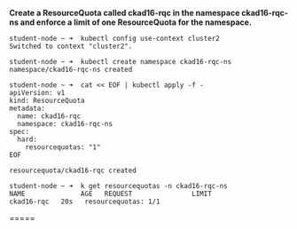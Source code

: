 **Create a ResourceQuota called ckad16-rqc in the namespace ckad16-rqc-ns and enforce a limit of one ResourceQuota for the namespace.**

```
student-node ~ ➜  kubectl config use-context cluster2
Switched to context "cluster2".

student-node ~ ➜  kubectl create namespace ckad16-rqc-ns
namespace/ckad16-rqc-ns created

student-node ~ ➜  cat << EOF | kubectl apply -f -
apiVersion: v1
kind: ResourceQuota
metadata:
  name: ckad16-rqc
  namespace: ckad16-rqc-ns
spec:
  hard:
    resourcequotas: "1"
EOF

resourcequota/ckad16-rqc created

student-node ~ ➜  k get resourcequotas -n ckad16-rqc-ns
NAME              AGE   REQUEST               LIMIT
ckad16-rqc   20s   resourcequotas: 1/1  

```
=====



